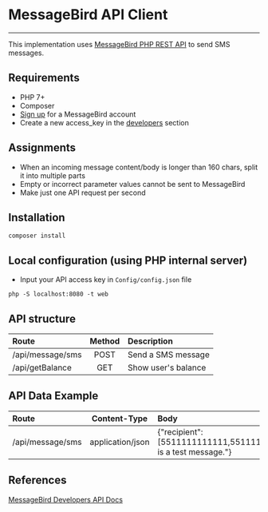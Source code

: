 # MessageBird API Client
---
This implementation uses [MessageBird PHP REST API](https://github.com/messagebird/php-rest-api) to send SMS messages.

## Requirements
- PHP 7+
- Composer
- [Sign up](https://www.messagebird.com/en/signup) for a MessageBird account
- Create a new access_key in the [developers](https://www.messagebird.com/app/en/settings/developers/access) section

## Assignments
- When an incoming message content/body is longer than 160 chars, split it into multiple parts
- Empty or incorrect parameter values cannot be sent to MessageBird
- Make just one API request per second

## Installation

`composer install`

## Local configuration (using PHP internal server)

- Input your API access key in `Config/config.json` file

`php -S localhost:8080 -t web`

## API structure

| Route	| Method | Description |
| :--- | :----: | :--- |
| /api/message/sms | POST | Send a SMS message |
| /api/getBalance | GET | Show user's balance |

## API Data Example

| Route	| Content-Type | Body |
| :--- | :----: | :--- |
| /api/message/sms | application/json | {"recipient": [5511111111111,5511111111112],"originator":"MessageBird","message":"This is a test message."} |

## References

[MessageBird Developers API Docs](https://developers.messagebird.com/docs/messaging)